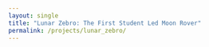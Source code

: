 ```yaml
---
layout: single
title: "Lunar Zebro: The First Student Led Moon Rover"
permalink: /projects/lunar_zebro/
---
```

